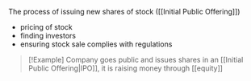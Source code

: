 The process of issuing new shares of stock ([[Initial Public Offering]])
- pricing of stock
- finding investors
- ensuring stock sale complies with regulations


> [!Example] Company goes public
> and issues shares in an [[Initial Public Offering|IPO]], it is raising money through [[equity]]
